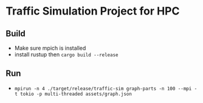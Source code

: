 # Traffic Simulation Project for HPC

## Build

- Make sure mpich is installed
- install rustup then `cargo build --release`

## Run

- `mpirun -n 4 ./target/release/traffic-sim graph-parts -n 100 --mpi -t tokio -p multi-threaded assets/graph.json`
